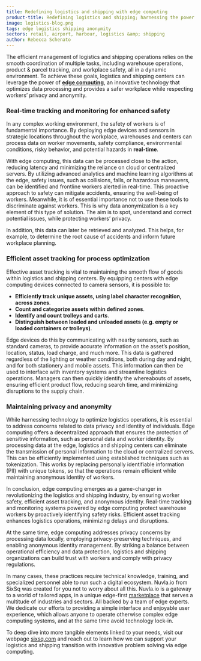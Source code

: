 ```yaml
---
title: Redefining logistics and shipping with edge computing
product-title: Redefining logistics and shipping; harnessing the power of edge computing for real-time insights and anonymous processing
image: logistics-blog.png
tags: edge logistics shipping anonymity
sectors: retail, airport, harbour, logistics &amp; shipping
author: Rebecca Schenato
---
```


The efficient management of logistics and shipping operations relies on the smooth coordination of multiple tasks, including warehouse operations, product & parcel tracking, and workplace safety, all in a dynamic environment. To achieve these goals, logistics and shipping centers can leverage the power of **[edge computing](/blog/discover/2019/11/08/what-is-edge-computing)**, an innovative technology that optimizes data processing and provides a safer workplace while respecting workers’ privacy and anonymity.  

### Real-time tracking and monitoring for enhanced safety

In any complex working environment, the safety of workers is of fundamental importance. By deploying edge devices and sensors in strategic locations throughout the workplace, warehouses and centers can process data on worker movements, safety compliance, environmental conditions, risky behavior, and potential hazards in **real-time**. 

With edge computing, this data can be processed close to the action, reducing latency and minimizing the reliance on cloud or centralized servers. By utilizing advanced analytics and machine learning algorithms at the edge, safety issues, such as collisions, falls, or hazardous maneuvers, can be identified and frontline workers alerted in real-time. This proactive approach to safety can mitigate accidents, ensuring the well-being of workers. Meanwhile, it is of essential importance not to use these tools to discriminate against workers. This is why data anonymization is a key element of this type of solution. The aim is to spot, understand and correct potential issues, while protecting workers’ privacy.

In addition, this data can later be retrieved and analyzed. This helps, for example, to determine the root cause of accidents and inform future workplace planning.

### Efficient asset tracking for process optimization

Effective asset tracking is vital to maintaining the smooth flow of goods within logistics and shipping centers. By equipping centers with edge computing devices connected to camera sensors, it is possible to:

- **Efficiently track unique assets, using label character recognition, across zones**. 
- **Count and categorize assets within defined zones**.
- **Identify and count trolleys and carts**.
- **Distinguish between loaded and unloaded assets (e.g. empty or loaded containers or trolleys)**.

Edge devices do this by communicating with nearby sensors, such as standard cameras, to provide accurate information on the asset’s position, location, status, load charge, and much more. This data is gathered regardless of the lighting or weather conditions, both during day and night, and for both stationery and mobile assets. This information can then be used to interface with inventory systems and streamline logistics operations. Managers can then quickly identify the whereabouts of assets, ensuring efficient product flow, reducing search time, and minimizing disruptions to the supply chain.

### Maintaining privacy and anonymity 

While harnessing technology to optimize logistics operations, it is essential to address concerns related to data privacy and identity of individuals. Edge computing offers a decentralized approach that ensures the protection of sensitive information, such as personal data and worker identity.
By processing data at the edge, logistics and shipping centers can eliminate the transmission of personal information to the cloud or centralized servers. This can be efficiently implemented using established techniques such as tokenization. This works by replacing personally identifiable information (PII) with unique tokens, so that the operations remain efficient while maintaining anonymous identity of workers.

In conclusion, edge computing emerges as a game-changer in revolutionizing the logistics and shipping industry, by ensuring worker safety, efficient asset tracking, and anonymous identity. Real-time tracking and monitoring systems powered by edge computing protect warehouse workers by proactively identifying safety risks. Efficient asset tracking enhances logistics operations, minimizing delays and disruptions.

At the same time, edge computing addresses privacy concerns by processing data locally, employing privacy-preserving techniques, and enabling anonymous identity management. By striking a balance between operational efficiency and data protection, logistics and shipping organizations can build trust with workers and comply with privacy regulations.

In many cases, these practices require technical knowledge, training, and specialized personnel able to run such a digital ecosystem. Nuvla.io from SixSq was created for you not to worry about all this. Nuvla.io is a gateway to a world of tailored apps, in a unique edge-first [marketplace](/marketplace) that serves a multitude of industries and sectors. All backed by a team of edge experts. We dedicate our efforts to providing a simple interface and enjoyable user experience, which allows anyone to operate otherwise complex edge computing systems, and at the same time avoid technology lock-in. 

To deep dive into more tangible elements linked to your needs, visit our webpage [sixsq.com](/home) and reach out to learn how we can support your logistics and shipping transition with innovative problem solving via edge computing. 